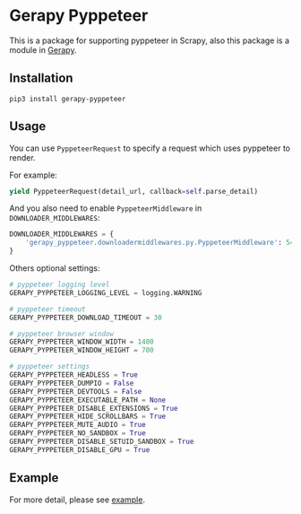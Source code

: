 # Gerapy Pyppeteer

This is a package for supporting pyppeteer in Scrapy, also this
package is a module in [Gerapy](https://github.com/Gerapy/Gerapy).

## Installation

```shell script
pip3 install gerapy-pyppeteer
```

## Usage

You can use `PyppeteerRequest` to specify a request which uses pyppeteer to render.

For example:

```python
yield PyppeteerRequest(detail_url, callback=self.parse_detail)
```

And you also need to enable `PyppeteerMiddleware` in `DOWNLOADER_MIDDLEWARES`:

```python
DOWNLOADER_MIDDLEWARES = {
    'gerapy_pyppeteer.downloadermiddlewares.py.PyppeteerMiddleware': 543,
}
```

Others optional settings:

```python
# pyppeteer logging level
GERAPY_PYPPETEER_LOGGING_LEVEL = logging.WARNING

# pyppeteer timeout
GERAPY_PYPPETEER_DOWNLOAD_TIMEOUT = 30

# pyppeteer browser window
GERAPY_PYPPETEER_WINDOW_WIDTH = 1400
GERAPY_PYPPETEER_WINDOW_HEIGHT = 700

# pyppeteer settings
GERAPY_PYPPETEER_HEADLESS = True
GERAPY_PYPPETEER_DUMPIO = False
GERAPY_PYPPETEER_DEVTOOLS = False
GERAPY_PYPPETEER_EXECUTABLE_PATH = None
GERAPY_PYPPETEER_DISABLE_EXTENSIONS = True
GERAPY_PYPPETEER_HIDE_SCROLLBARS = True
GERAPY_PYPPETEER_MUTE_AUDIO = True
GERAPY_PYPPETEER_NO_SANDBOX = True
GERAPY_PYPPETEER_DISABLE_SETUID_SANDBOX = True
GERAPY_PYPPETEER_DISABLE_GPU = True
```

## Example

For more detail, please see [example](./example).